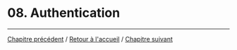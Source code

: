 # 08. Authentication

___ 

[Chapitre précédent](07_error_handler.md) / [Retour à l'accueil](../README.md) / [Chapitre suivant](09_datamapper.md)